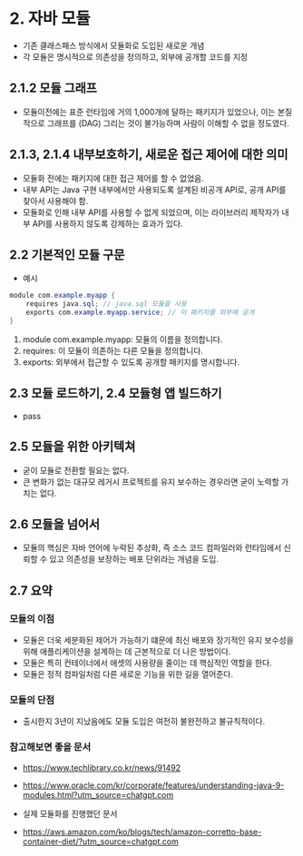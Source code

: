 # 2. 자바 모듈
- 기존 클래스패스 방식에서 모듈화로 도입된 새로운 개념
- 각 모듈은 명시적으로 의존성을 정의하고, 외부에 공개할 코드를 지정

## 2.1.2 모듈 그래프
- 모듈이전에는 표준 런타임에 거의 1,000개에 달하는 패키지가 있었으나, 이는 본질적으로 그래프를 (DAG) 그리는 것이 불가능하며
사람이 이해할 수 없을 정도였다.

## 2.1.3, 2.1.4 내부보호하기, 새로운 접근 제어에 대한 의미
- 모듈화 전에는 패키지에 대한 접근 제어를 할 수 없었음.
- 내부 API는 Java 구현 내부에서만 사용되도록 설계된 비공개 API로, 공개 API를 찾아서 사용해야 함.
- 모듈화로 인해 내부 API를 사용할 수 없게 되었으며, 이는 라이브러리 제작자가 내부 API를 사용하지 않도록 강제하는 효과가 있다.

## 2.2 기본적인 모듈 구문
- 예시
```java
module com.example.myapp {
    requires java.sql; // java.sql 모듈을 사용
    exports com.example.myapp.service; // 이 패키지를 외부에 공개
}
```
1. module com.example.myapp: 모듈의 이름을 정의합니다.
2. requires: 이 모듈이 의존하는 다른 모듈을 정의합니다.
3. exports: 외부에서 접근할 수 있도록 공개할 패키지를 명시합니다.


## 2.3 모듈 로드하기, 2.4 모듈형 앱 빌드하기
- pass

## 2.5 모듈을 위한 아키텍쳐
- 굳이 모듈로 전환할 필요는 없다.
- 큰 변화가 없는 대규모 레거시 프로젝트를 유지 보수하는 경우라면 굳이 노력할 가치는 없다.

## 2.6 모듈을 넘어서
- 모듈의 핵심은 자바 언어에 누락된 추상화, 즉 소스 코드 컴파일러와 런타임에서 신뢰할 수 있고 의존성을 보장하는 배포 단위라는 개념을 도입.

## 2.7 요약

### 모듈의 이점
- 모듈은 더욱 세분화된 제어가 가능하기 떄문에 최신 배포와 장기적인 유지 보수성을 위해 애플리케이션을 설계하는 데 근본적으로 더 나은 방법이다.
- 모듈은 특히 컨테이너에서 애셋의 사용량을 줄이는 데 핵심적인 역할을 한다.
- 모듈은 정적 컴파일처럼 다른 새로운 기능을 위한 길을 열어준다.

### 모듈의 단점
- 출시한지 3년이 지났음에도 모듈 도입은 여전히 불완전하고 불규칙적이다.

### 참고해보면 좋을 문서
- https://www.techlibrary.co.kr/news/91492
- https://www.oracle.com/kr/corporate/features/understanding-java-9-modules.html?utm_source=chatgpt.com

- 실제 모듈화를 진행했던 문서
- https://aws.amazon.com/ko/blogs/tech/amazon-corretto-base-container-diet/?utm_source=chatgpt.com
